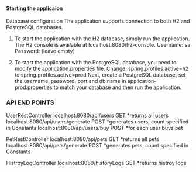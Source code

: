 #### Starting the applicaion
Database configuration
The application supports connection to both H2 and PostgreSQL databases.

1. To start the application with the H2 database, simply run the application.
The H2 console is available at localhost:8080/h2-console.
Username: sa
Password: (leave empty)

2. To start the application with the PostgreSQL database, you need to modify the application.properties file.
Change: spring.profiles.active=h2
to
spring.profiles.active=prod
Next, create a PostgreSQL database, set the username, password, port and db name in application-prod.properties to match your database and then run the application.

### API END POINTS

UserRestController
localhost:8080/api/users GET *returns all users
localhost:8080/api/users/generate POST *generates users, count specified in Constants
localhost:8080/api/users/buy POST *for each user buys pet

PetRestController
localhost:8080/api/pets GET *returns all pets
localhost:8080/api/pets/generate POST *generates pets, count specified in Constants

HistroyLogController
localhost:8080/historyLogs GET *returns histroy logs
